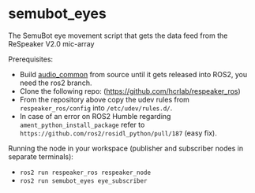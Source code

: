 # semubot_eyes
The SemuBot eye movement script that gets the data feed from the ReSpeaker V2.0 mic-array

Prerequisites:
* Build [audio_common](https://github.com/ros-drivers/audio_common) from source until it gets released into ROS2, you need the ros2 branch. <br/>
* Clone the following repo: (https://github.com/hcrlab/respeaker_ros)
* From the repository above copy the udev rules from `respeaker_ros/config` into `/etc/udev/rules.d/`.
* In case of an error on ROS2 Humble regarding `ament_python_install_package` refer to `https://github.com/ros2/rosidl_python/pull/187` (easy fix).

Running the node in your workspace (publisher and subscriber nodes in separate terminals):

* ```ros2 run respeaker_ros respeaker_node``` <br/>
* ```ros2 run semubot_eyes eye_subscriber``` <br/>

